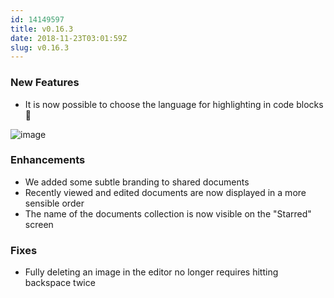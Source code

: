 ```yaml
---
id: 14149597
title: v0.16.3
date: 2018-11-23T03:01:59Z
slug: v0.16.3
---
```

    
### New Features

- It is now possible to choose the language for highlighting in code blocks 🙌

![image](https://user-images.githubusercontent.com/380914/48926979-56db2c00-ee87-11e8-8dbf-a92349df6b3c.png)

### Enhancements

- We added some subtle branding to shared documents
- Recently viewed and edited documents are now displayed in a more sensible order
- The name of the documents collection is now visible on the "Starred" screen

### Fixes

- Fully deleting an image in the editor no longer requires hitting backspace twice

      